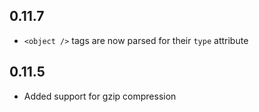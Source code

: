 ## 0.11.7

* `<object />` tags are now parsed for their `type` attribute

## 0.11.5

* Added support for gzip compression
